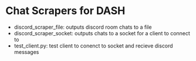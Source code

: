 # Chat Scrapers for DASH

- discord_scraper_file: outputs discord room chats to a file
- discord_scraper_socket: outputs chats to a socket for a client to connect to
- test_client.py: test client to conenct to socket and recieve discord messages
